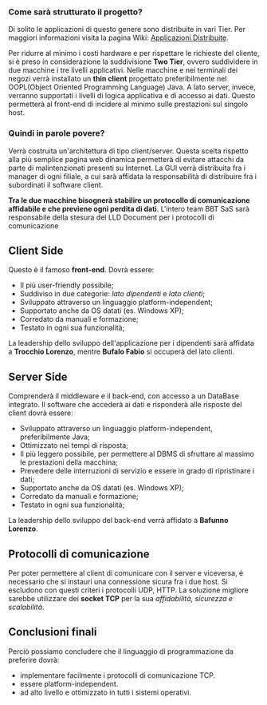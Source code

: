 ### Come sarà strutturato il progetto?
Di solito le applicazioni di questo genere sono distribuite in vari Tier. Per maggiori informazioni visita la pagina Wiki: [Applicazioni Distribuite](https://github.com/BBT-SaS/Clothamatic/wiki/Applicazioni-Distribuite).

Per ridurre al minimo i costi hardware e per rispettare le richieste del cliente, si è preso in considerazione la suddivisione **Two Tier**, ovvero suddividere in due macchine i tre livelli applicativi. Nelle macchine e nei terminali dei negozi verrà installato un **thin client** progettato preferibilmente nel OOPL(Object Oriented Programming Language) Java. A lato server, invece, verranno supportati i livelli di logica applicativa e di accesso ai dati. Questo permetterà al front-end di incidere al minimo sulle prestazioni sul singolo host.

### Quindi in parole povere?

Verrà costruita un'architettura di tipo client/server. Questa scelta rispetto alla più semplice pagina web dinamica permetterà di evitare attacchi da parte di malintenzionati presenti su Internet. La GUI verrà distribuita fra i manager di ogni filiale, a cui sarà affidata la responsabilità di distribuire fra i subordinati il software client.

**Tra le due macchine bisognerà stabilire un protocollo di comunicazione affidabile e che previene ogni perdita di dati**. L'intero team BBT SaS sarà responsabile della stesura del LLD Document per i protocolli di comunicazione
## Client Side
Questo è il famoso **front-end**. Dovrà essere:
* Il più user-friendly possibile;
* Suddiviso in due categorie: _lato dipendenti_ e _lato clienti_;
* Sviluppato attraverso un linguaggio platform-independent;
* Supportato anche da OS datati (es. Windows XP);
* Corredato da manuali e formazione;
* Testato in ogni sua funzionalità;

La leadership dello sviluppo dell'applicazione per i dipendenti sarà affidata a **Trocchio Lorenzo**, mentre **Bufalo Fabio** si occuperà del lato clienti.

## Server Side
Comprenderà il middleware e il back-end, con accesso a un DataBase integrato.
Il software che accederà ai dati e risponderà alle risposte del client dovrà essere:
* Sviluppato attraverso un linguaggio platform-independent, preferibilmente Java;
* Ottimizzato nei tempi di risposta;
* Il più leggero possibile, per permettere al DBMS di sfruttare al massimo le prestazioni della macchina;
* Prevedere delle interruzioni di servizio e essere in grado di ripristinare i dati;
* Supportato anche da OS datati (es. Windows XP);
* Corredato da manuali e formazione;
* Testato in ogni sua funzionalità;

La leadership dello sviluppo del back-end verrà affidato a **Bafunno Lorenzo**.

## Protocolli di comunicazione
Per poter permettere al client di comunicare con il server e viceversa, è necessario che si instauri una connessione sicura fra i due host. Si escludono con questi criteri i protocolli UDP, HTTP. La soluzione migliore sarebbe utilizzare dei **socket TCP** per la sua _affidabilità, sicurezza e scalabilità_.

## Conclusioni finali
Perciò possiamo concludere che il linguaggio di programmazione da preferire dovrà:

* implementare facilmente i protocolli di comunicazione TCP. 
* essere platform-independent.
* ad alto livello e ottimizzato in tutti i sistemi operativi.
